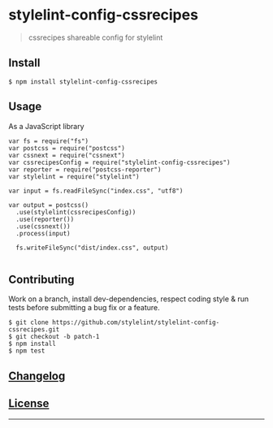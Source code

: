 # stylelint-config-cssrecipes

> cssrecipes shareable config for stylelint

## Install

```console
$ npm install stylelint-config-cssrecipes
```

## Usage

As a JavaScript library

```
var fs = require("fs")
var postcss = require("postcss")
var cssnext = require("cssnext")
var cssrecipesConfig = require("stylelint-config-cssrecipes")
var reporter = require("postcss-reporter")
var stylelint = require("stylelint")

var input = fs.readFileSync("index.css", "utf8")

var output = postcss()
  .use(stylelint(cssrecipesConfig))
  .use(reporter())
  .use(cssnext())
  .process(input)

  fs.writeFileSync("dist/index.css", output)


```


## Contributing

Work on a branch, install dev-dependencies, respect coding style & run tests before submitting a bug fix or a feature.

```console
$ git clone https://github.com/stylelint/stylelint-config-cssrecipes.git
$ git checkout -b patch-1
$ npm install
$ npm test
```

## [Changelog](CHANGELOG.md)

## [License](LICENSE)

---
